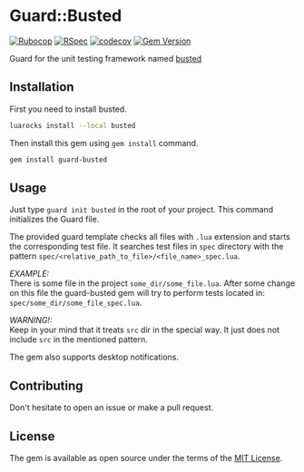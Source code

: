 # Guard::Busted

[![Rubocop](https://github.com/pjezusek/guard-busted/actions/workflows/rubocop.yml/badge.svg)](https://github.com/pjezusek/guard-busted/actions/workflows/rubocop.yml)
[![RSpec](https://github.com/pjezusek/guard-busted/actions/workflows/rspec.yml/badge.svg)](https://github.com/pjezusek/guard-busted/actions/workflows/rspec.yml)
[![codecov](https://codecov.io/gh/pjezusek/guard-busted/branch/master/graph/badge.svg?token=OZYC63B26Y)](https://codecov.io/gh/pjezusek/guard-busted)
[![Gem Version](https://badge.fury.io/rb/guard-busted.svg)](https://rubygems.org/gems/guard-busted)

Guard for the unit testing framework named [busted](http://olivinelabs.com/busted/)

## Installation

First you need to install busted.

```bash
luarocks install --local busted
```

Then install this gem using `gem install` command.

```bash
gem install guard-busted
```

## Usage

Just type `guard init busted` in the root of your project.
This command initializes the Guard file.

The provided guard template checks all files with `.lua` extension and starts the corresponding test file.
It searches test files in `spec` directory with the pattern `spec/<relative_path_to_file>/<file_name>_spec.lua`.

_EXAMPLE:_<br />
There is some file in the project `some_dir/some_file.lua`.
After some change on this file the guard-busted gem will try to perform tests located in: `spec/some_dir/some_file_spec.lua`.

_WARNING!:_<br />
Keep in your mind that it treats `src` dir in the special way.
It just does not include `src` in the mentioned pattern.

The gem also supports desktop notifications.

## Contributing

Don't hesitate to open an issue or make a pull request.

## License

The gem is available as open source under the terms of the [MIT License](http://opensource.org/licenses/MIT).
